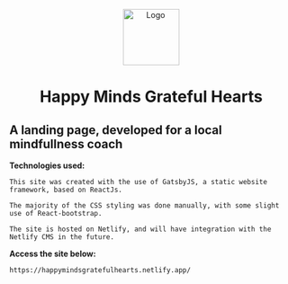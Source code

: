 <p align="center">
  <a href="https://www.facebook.com/happymindsgratefulhearts/">
    <img alt="Logo" src="https://scontent-man2-1.xx.fbcdn.net/v/t39.30808-6/347593142_641626837998763_6252597731771690622_n.jpg?_nc_cat=101&ccb=1-7&_nc_sid=5f2048&_nc_ohc=57uo-cg7sbIAb6WpM0z&_nc_ht=scontent-man2-1.xx&oh=00_AfDC40u1omn-zSQGLa26xU9H1jobCRUEPirbAtBl2Om99Q&oe=6620D4AC" width="100" height=100 />
  </a>
</p>
<h1 align="center">
  Happy Minds Grateful Hearts
</h1>

## A landing page, developed for a local mindfullness coach

**Technologies used:**

    This site was created with the use of GatsbyJS, a static website framework, based on ReactJs.

    The majority of the CSS styling was done manually, with some slight use of React-bootstrap.

    The site is hosted on Netlify, and will have integration with the Netlify CMS in the future.

**Access the site below:**

    https://happymindsgratefulhearts.netlify.app/
